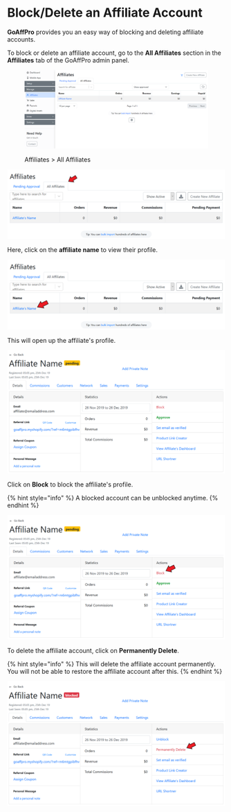 # Block/Delete an Affiliate Account

**GoAffPro** provides you an easy way of blocking and deleting affiliate accounts.

To block or delete an affiliate account, go to the **All Affiliates** section in the **Affiliates** tab of the GoAffPro admin panel.

<figure><img src="../../../.gitbook/assets/image (88).png" alt=""><figcaption><p>Affiliates > All Affiliates</p></figcaption></figure>

![Affiliates > All Affiliates](<../../../.gitbook/assets/Annotation 2019-12-25 183526.png>)

Here, click on the **affiliate name** to view their profile.

![Click on affiliate's name](<../../../.gitbook/assets/Annotation 2019-12-25 183654.png>)

This will open up the affiliate's profile.

![Affiliate Profile](<../../../.gitbook/assets/Annotation 2019-12-26 215611.png>)

Click on **Block** to block the affiliate's profile.&#x20;

{% hint style="info" %}
A blocked account can be unblocked anytime.
{% endhint %}

![Click on Block](<../../../.gitbook/assets/Annotation 2019-12-26 212252.png>)

To delete the affiliate account, click on **Permanently Delete**.&#x20;

{% hint style="info" %}
This will delete the affiliate account permanently. You will not be able to restore the affiliate account after this.
{% endhint %}

![Click on Permanently Delete](<../../../.gitbook/assets/Annotation 2019-12-26 215831.png>)
